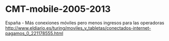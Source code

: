 CMT-mobile-2005-2013
====================

España - Más conexiones móviles pero menos ingresos para las operadoras http://www.eldiario.es/turing/moviles_y_tabletas/conectados-internet-pagamos_0_221178555.html
